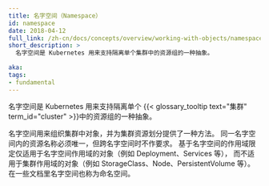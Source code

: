 ```yaml
---
title: 名字空间（Namespace）
id: namespace
date: 2018-04-12
full_link: /zh-cn/docs/concepts/overview/working-with-objects/namespaces/
short_description: >
  名字空间是 Kubernetes 用来支持隔离单个集群中的资源组的一种抽象。

aka: 
tags:
- fundamental
---
```




名字空间是 Kubernetes 用来支持隔离单个 {{< glossary_tooltip text="集群" term_id="cluster" >}}中的资源组的一种抽象。



名字空间用来组织集群中对象，并为集群资源划分提供了一种方法。
同一名字空间内的资源名称必须唯一，但跨名字空间时不作要求。
基于名字空间的作用域限定仅适用于名字空间作用域的对象（例如 Deployment、Services 等），
而不适用于集群作用域的对象（例如 StorageClass、Node、PersistentVolume 等）。
在一些文档里名字空间也称为命名空间。
